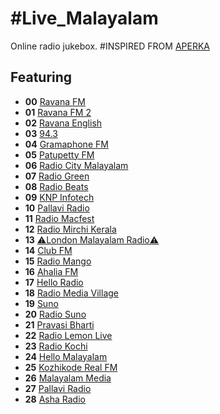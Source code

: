 # #Live_Malayalam

Online radio jukebox.
#INSPIRED FROM [APERKA](https://github.com/aperkaz)
## Featuring
* **00** [Ravana FM](http://stream.zeno.fm/y7n8qfmh838uv)
* **01** [Ravana FM 2](http://stream.zeno.fm/39zagfub938uv)
* **02** [Ravana English](http://stream.zeno.fm/v5c2bw72p48uv)
* **03** [94.3](https://playerservices.streamtheworld.com/api/livestream-redirect/CLUBFMUAEAAC.aac)
* **04** [Gramaphone FM](https://edge.mixlr.com/channel/axxln)
* **05** [Patupetty FM](https://listen.radioking.com/radio/305023/stream/354512)
* **06** [Radio City Malayalam](https://prclive4.listenon.in/Malayalam)
* **07** [Radio Green](https://servidor15.brlogic.com:7110/ve)
* **08** [Radio Beats](https://streamer.radio.co/sd0b826808/listen)
* **09** [KNP Infotech](http://radio.knpinfotech.co.in:8000/stream/1/?listening-from-radio-garden=1624554409280)
* **10** [Pallavi Radio](https://pallaviradio.out.airtime.pro/pallaviradio_a)
* **11** [Radio Macfest](https://radioindia.net/radio/macfast/icecast.audio)
* **12** [Radio Mirchi Kerala](http://n02.radiojar.com/q6hbcwmx8vzuv.mp3?rj-ttl=5&rj-tok=AAABdW3c0j8AU1QT19VJzvtLWw)
* **13** [⚠️London Malayalam Radio⚠️](https://radio.garden/api/ara/content/listen/pxGu8wy2/channel.mp3?1626457544992)
* **14** [Club FM](https://eu10.fastcast4u.com/clubfmuae)
* **15** [Radio Mango](https://bcovlive-a.akamaihd.net/19b535b7499a4719a5c19e043063f5d9/ap-southeast-1/6034685947001/profile_2/chunklist.m3u8)
* **16** [Ahalia FM](https://strw1.openstream.co/1435)
* **17** [Hello Radio](http://148.72.210.73:8000/helloradio.ogg)
* **18** [Radio Media Village](http://184.154.43.106:8145/stream)
* **19** [Suno](http://playerservices.streamtheworld.com/api/livestream-redirect/RADIO_SUNO_MELODY_S06.mp3)
* **20** [Radio Suno](https://playerservices.streamtheworld.com/api/livestream-redirect/SUNO917.mp3)
* **21** [Pravasi Bharti](https://cors.bitwize.com.lb/http://198.27.67.39:8000/pravasiradio.mp3)
* **22** [Radio Lemon Live](https://schedule.radiolemonlive.com:7443/radio/8000/live)
* **23** [Radio Kochi](https://d3caeelfr0kslf.cloudfront.net/radiokochi.m3u8)
* **24** [Hello Malayalam](https://keralanewsradio.com/radio/8000/radio.mp3)
* **25** [Kozhikode Real FM](https://air.pc.cdn.bitgravity.com/air/live/pbaudio083/chunklist.m3u8)
* **26** [Malayalam Media](https://radiomalayalamfm.com/radio/8000/radio.mp3)
* **27** [Pallavi Radio](https://pallaviradio.out.airtime.pro/pallaviradio_a)
* **28** [Asha Radio](https://edge.mixlr.com/channel/gvufg)
